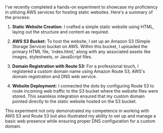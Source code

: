 I've recently completed a hands-on experiment to showcase my proficiency in utilizing AWS services for hosting static websites. Here's a summary of the process:

1. **Static Website Creation:** I crafted a simple static website using HTML, laying out the structure and content as required.

2. **AWS S3 Bucket:** To host the website, I set up an Amazon S3 (Simple Storage Service) bucket on AWS. Within this bucket, I uploaded the primary HTML file, 'index.html,' along with any associated assets like images, stylesheets, or JavaScript files.

3. **Domain Registration with Route 53:** For a professional touch, I registered a custom domain name using Amazon Route 53, AWS's domain registration and DNS web service.

4. **Website Deployment:** I connected the dots by configuring Route 53 to route incoming web traffic to the S3 bucket where the website files were stored. This seamless integration ensured that my custom domain pointed directly to the static website hosted on the S3 bucket.

This experiment not only demonstrated my competence in working with AWS S3 and Route 53 but also illustrated my ability to set up and manage a basic web presence while ensuring proper DNS configuration for a custom domain.
